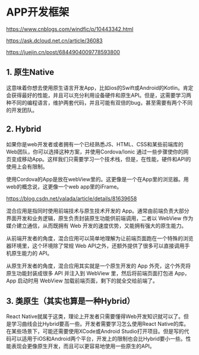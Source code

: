 # APP开发框架

<https://www.cnblogs.com/windfic/p/10443342.html>

<https://ask.dcloud.net.cn/article/36083>

<https://juejin.cn/post/6844904009778593800>

## 1. 原生Native

这意味着你想去使用原生语言开发App，比如ios的Swift或Android的Kotlin。肯定会获得最好的性能，并且可以充分利用设备硬件和原生API。但是，这需要学习两种不同的编程语言，维护两套代码，并且可能有双倍的bug，甚至需要有两个不同的开发团队。

## 2. Hybrid

如果你是web开发者或者拥有一个已经熟悉JS、HTML、CSS和某些前端库的Web团队，你可以选择这种方案，并使用Cordova/Ionic 通过一些步骤使你的网页变成移动App。这样我们只需要学习一个技术栈，但是，在性能，硬件和API的使用上会有限制。

使用Cordova的App是放在webView里的。这更像是一个在App里的浏览器。用web的概念说，这更像一个web app里的iFrame。

<https://blog.csdn.net/valada/article/details/81639658>

混合应用是指同时使用前端技术与原生技术开发的 App。通常由前端负责大部分界面开发和业务逻辑，原生负责封装原生功能供前端调用，二者以 WebView 作为媒介建立通信，从而既拥有 Web 开发的速度优势，又能拥有强大的原生能力。

从前端开发者的角度，混合应用可以简单地理解为让前端页面跑在一个特殊的浏览器环境里，这个环境除了常规 Web API之外，还额外提供了很多可以直接调用手机原生能力的 API。

从原生开发者的角度，混合应用其实就是一个原生开发的 App 外壳，这个外壳将原生功能封装成很多 API 并注入到 WebView 里，然后将前端页面打包进 App，App 启动时用 WebView 加载前端页面，剩下的就全交给前端了。

## 3. 类原生（其实也算是一种Hybrid）

React Native就属于这类，理论上开发者只需要懂得Web开发知识就可以了。但是学习曲线会比Hybrid要高一些。开发者需要学习怎么使用React Native的库。在某些场景下，可能还需要使用XCode或Android Studio打开项目。但是写的代码可以适用于iOS和Android两个平台，开发上的限制也会比Hybrid要小一些。性能表现会更像原生开发，而且可以更容易地使用一些原生的API。

